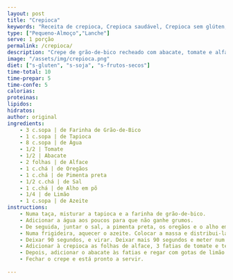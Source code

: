 ```yaml
---
layout: post
title: "Crepioca"
keywords: "Receita de crepioca, Crepioca saudável, Crepioca sem glúten, Como fazer crepioca, Crepioca com recheio de abacate e tomate"
type: ["Pequeno-Almoço","Lanche"]
serve: 1 porção
permalink: /crepioca/
description: "Crepe de grão-de-bico recheado com abacate, tomate e alface, leve e saboroso"
image: "/assets/img/crepioca.png"
diet: ["s-gluten", "s-soja", "s-frutos-secos"]
time-total: 10
time-prepar: 5
time-confe: 5
calorias:
proteinas:
lipidos:
hidratos:
author: original
ingredients:
    - 3 c.sopa | de Farinha de Grão-de-Bico
    - 1 c.sopa | de Tapioca
    - 8 c.sopa | de Água
    - 1/2 | Tomate
    - 1/2 | Abacate
    - 2 folhas | de Alface
    - 1 c.chá | de Oregãos
    - 1 c.chá | de Pimenta preta
    - 1/2 c.chá | de Sal
    - 1 c.chá | de Alho em põ
    - 1/4 | de Limão
    - 1 c.sopa | de Azeite
instructions:
    - Numa taça, misturar a tapioca e a farinha de grão-de-bico.
    - Adicionar a água aos poucos para que não ganhe grumos.
    - De seguida, juntar o sal, a pimenta preta, os oregãos e o alho em pó.
    - Numa frigideira, aquecer o azeite. Colocar a massa e distribui-la bem pela frigideira.
    - Deixar 90 segundos, e virar. Deixar mais 90 segundos e meter num prato.
    - Adicionar à crepioca as folhas de alface, 3 fatias de tomate e temperar com sal e pimenta a gosto.
    - Depois, adicionar o abacate às fatias e regar com gotas de limão.
    - Fechar o crepe e está pronto a servir.
    
---
```

